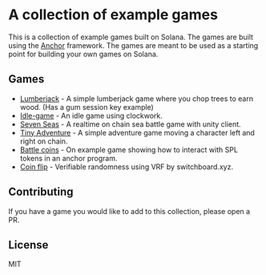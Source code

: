 # A collection of example games

This is a collection of example games built on Solana. The games are built using the [Anchor](https://project-serum.github.io/anchor/) framework. The games are meant to be used as a starting point for building your own games on Solana.

## Games

- [Lumberjack](./lumberjack/README.md) - A simple lumberjack game where you chop trees to earn wood. (Has a gum session key example)
- [Idle-game](./idle-game/README.md) - An idle game using clockwork.
- [Seven Seas](./seven-seas/README.md) - A realtime on chain sea battle game with unity client.
- [Tiny Adventure](./tiny-adventure/README.md) - A simple adventure game moving a character left and right on chain. 
- [Battle coins](./battle-coins/README.md) - On example game showing how to interact with SPL tokens in an anchor program. 
- [Coin flip](./coin-flip/README.md) - Verifiable randomness using VRF by switchboard.xyz. 


## Contributing

If you have a game you would like to add to this collection, please open a PR.

## License

MIT

